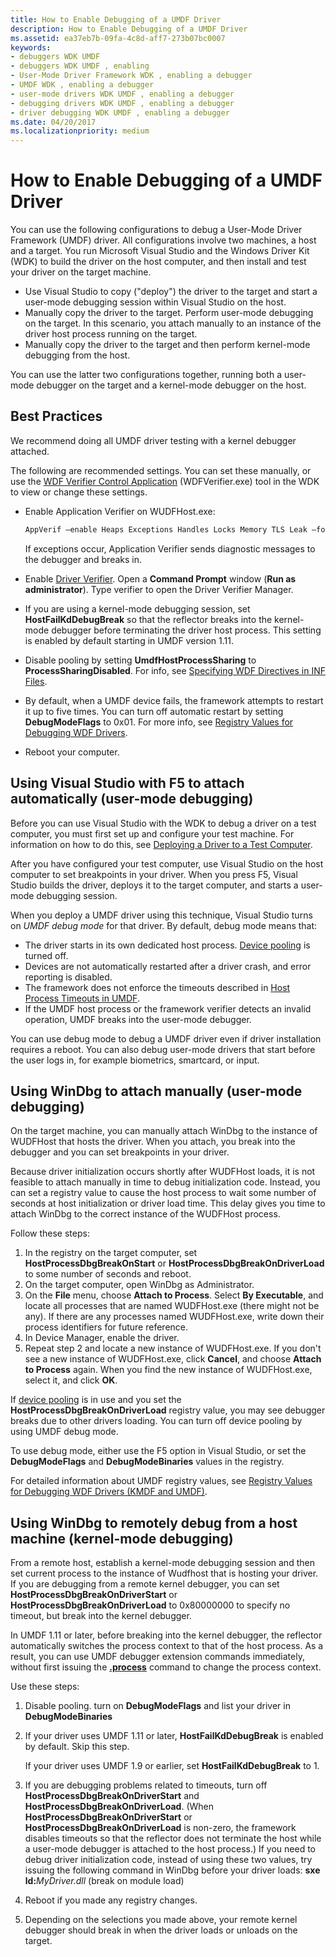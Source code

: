 ```yaml
---
title: How to Enable Debugging of a UMDF Driver
description: How to Enable Debugging of a UMDF Driver
ms.assetid: ea37eb7b-09fa-4c8d-aff7-273b07bc0007
keywords:
- debuggers WDK UMDF
- debuggers WDK UMDF , enabling
- User-Mode Driver Framework WDK , enabling a debugger
- UMDF WDK , enabling a debugger
- user-mode drivers WDK UMDF , enabling a debugger
- debugging drivers WDK UMDF , enabling a debugger
- driver debugging WDK UMDF , enabling a debugger
ms.date: 04/20/2017
ms.localizationpriority: medium
---
```


# How to Enable Debugging of a UMDF Driver


You can use the following configurations to debug a User-Mode Driver Framework (UMDF) driver. All configurations involve two machines, a host and a target. You run Microsoft Visual Studio and the Windows Driver Kit (WDK) to build the driver on the host computer, and then install and test your driver on the target machine.

-   Use Visual Studio to copy ("deploy") the driver to the target and start a user-mode debugging session within Visual Studio on the host.
-   Manually copy the driver to the target. Perform user-mode debugging on the target. In this scenario, you attach manually to an instance of the driver host process running on the target.
-   Manually copy the driver to the target and then perform kernel-mode debugging from the host.

You can use the latter two configurations together, running both a user-mode debugger on the target and a kernel-mode debugger on the host.

## <a href="" id="bp"></a>Best Practices


We recommend doing all UMDF driver testing with a kernel debugger attached.

The following are recommended settings. You can set these manually, or use the [WDF Verifier Control Application](https://docs.microsoft.com/windows-hardware/drivers/devtest/wdf-verifier-control-application) (WDFVerifier.exe) tool in the WDK to view or change these settings.

-   Enable Application Verifier on WUDFHost.exe:

    ```cpp
    AppVerif –enable Heaps Exceptions Handles Locks Memory TLS Leak –for WudfHost.exe
    ```

    If exceptions occur, Application Verifier sends diagnostic messages to the debugger and breaks in.

-   Enable [Driver Verifier](https://docs.microsoft.com/windows-hardware/drivers/devtest/driver-verifier). Open a **Command Prompt** window (**Run as administrator**). Type verifier to open the Driver Verifier Manager.
-   If you are using a kernel-mode debugging session, set **HostFailKdDebugBreak** so that the reflector breaks into the kernel-mode debugger before terminating the driver host process. This setting is enabled by default starting in UMDF version 1.11.

-   Disable pooling by setting **UmdfHostProcessSharing** to **ProcessSharingDisabled**. For info, see [Specifying WDF Directives in INF Files](specifying-wdf-directives-in-inf-files.md).
-   By default, when a UMDF device fails, the framework attempts to restart it up to five times. You can turn off automatic restart by setting **DebugModeFlags** to 0x01. For more info, see [Registry Values for Debugging WDF Drivers](registry-values-for-debugging-kmdf-drivers.md).
-   Reboot your computer.

## Using Visual Studio with F5 to attach automatically (user-mode debugging)


Before you can use Visual Studio with the WDK to debug a driver on a test computer, you must first set up and configure your test machine. For information on how to do this, see [Deploying a Driver to a Test Computer](https://docs.microsoft.com/windows-hardware/drivers).

After you have configured your test computer, use Visual Studio on the host computer to set breakpoints in your driver. When you press F5, Visual Studio builds the driver, deploys it to the target computer, and starts a user-mode debugging session.

When you deploy a UMDF driver using this technique, Visual Studio turns on *UMDF debug mode* for that driver. By default, debug mode means that:

-   The driver starts in its own dedicated host process. [Device pooling](using-device-pooling-in-umdf-drivers.md) is turned off.
-   Devices are not automatically restarted after a driver crash, and error reporting is disabled.
-   The framework does not enforce the timeouts described in [Host Process Timeouts in UMDF](how-umdf-enforces-time-outs.md).
-   If the UMDF host process or the framework verifier detects an invalid operation, UMDF breaks into the user-mode debugger.

You can use debug mode to debug a UMDF driver even if driver installation requires a reboot. You can also debug user-mode drivers that start before the user logs in, for example biometrics, smartcard, or input.

## Using WinDbg to attach manually (user-mode debugging)


On the target machine, you can manually attach WinDbg to the instance of WUDFHost that hosts the driver. When you attach, you break into the debugger and you can set breakpoints in your driver.

Because driver initialization occurs shortly after WUDFHost loads, it is not feasible to attach manually in time to debug initialization code. Instead, you can set a registry value to cause the host process to wait some number of seconds at host initialization or driver load time. This delay gives you time to attach WinDbg to the correct instance of the WUDFHost process.

Follow these steps:

1.  In the registry on the target computer, set **HostProcessDbgBreakOnStart** or **HostProcessDbgBreakOnDriverLoad** to some number of seconds and reboot.
2.  On the target computer, open WinDbg as Administrator.
3.  On the **File** menu, choose **Attach to Process**. Select **By Executable**, and locate all processes that are named WUDFHost.exe (there might not be any). If there are any processes named WUDFHost.exe, write down their process identifiers for future reference.
4.  In Device Manager, enable the driver.
5.  Repeat step 2 and locate a new instance of WUDFHost.exe. If you don't see a new instance of WUDFHost.exe, click **Cancel**, and choose **Attach to Process** again. When you find the new instance of WUDFHost.exe, select it, and click **OK**.

If [device pooling](using-device-pooling-in-umdf-drivers.md) is in use and you set the **HostProcessDbgBreakOnDriverLoad** registry value, you may see debugger breaks due to other drivers loading. You can turn off device pooling by using UMDF debug mode.

To use debug mode, either use the F5 option in Visual Studio, or set the **DebugModeFlags** and **DebugModeBinaries** values in the registry.

For detailed information about UMDF registry values, see [Registry Values for Debugging WDF Drivers (KMDF and UMDF)](registry-values-for-debugging-kmdf-drivers.md).

## <a href="" id="kd"></a>Using WinDbg to remotely debug from a host machine (kernel-mode debugging)


From a remote host, establish a kernel-mode debugging session and then set current process to the instance of Wudfhost that is hosting your driver. If you are debugging from a remote kernel debugger, you can set **HostProcessDbgBreakOnDriverStart** or **HostProcessDbgBreakOnDriverLoad** to 0x80000000 to specify no timeout, but break into the kernel debugger.

In UMDF 1.11 or later, before breaking into the kernel debugger, the reflector automatically switches the process context to that of the host process. As a result, you can use UMDF debugger extension commands immediately, without first issuing the [**.process**](https://docs.microsoft.com/windows-hardware/drivers/debugger/-process--set-process-context-) command to change the process context.

Use these steps:

1. Disable pooling. turn on **DebugModeFlags** and list your driver in **DebugModeBinaries**
2. If your driver uses UMDF 1.11 or later, **HostFailKdDebugBreak** is enabled by default. Skip this step.

   If your driver uses UMDF 1.9 or earlier, set **HostFailKdDebugBreak** to 1.

3. If you are debugging problems related to timeouts, turn off **HostProcessDbgBreakOnDriverStart** and **HostProcessDbgBreakOnDriverLoad**. (When **HostProcessDbgBreakOnDriverStart** or **HostProcessDbgBreakOnDriverLoad** is non-zero, the framework disables timeouts so that the reflector does not terminate the host while a user-mode debugger is attached to the host process.) If you need to debug driver initialization code, instead of using these two values, try issuing the following command in WinDbg before your driver loads: **sxe ld:**<em>MyDriver.dll</em> (break on module load)
4. Reboot if you made any registry changes.
5. Depending on the selections you made above, your remote kernel debugger should break in when the driver loads or unloads on the target.

 

 






